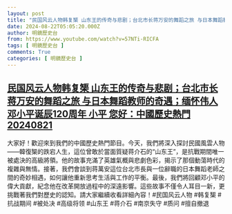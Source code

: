 ```yaml
---
layout: post
title: "民国风云人物韩复榘 山东王的传奇与悲剧；台北市长蒋万安的舞蹈之旅 与日本舞蹈教师的奇遇；缅怀伟人 邓小平诞辰120周年 小平 您好：中國歷史熱門20240821"
date: 2024-08-22T05:05:20.000Z
author: 明鏡歷史台
from: https://www.youtube.com/watch?v=57NTi-RICFA
tags: [ 明鏡歷史台 ]
comments: True
categories: [ 明鏡歷史台 ]
---
```

<!--1724303120000-->
[民国风云人物韩复榘 山东王的传奇与悲剧；台北市长蒋万安的舞蹈之旅 与日本舞蹈教师的奇遇；缅怀伟人 邓小平诞辰120周年 小平 您好：中國歷史熱門20240821](https://www.youtube.com/watch?v=57NTi-RICFA)
------

<div>
大家好！歡迎來到我們的中國歷史熱門節目。今天，我們將深入探討民國風雲人物——韓復榘的跌宕人生，這位曾敢於當面質疑蒋介石的“山东王”，是抗戰期間唯一被處決的高級將領。他的故事充滿了英雄氣概與悲劇色彩，揭示了那個動蕩時代的複雜與無情。接著，我們會談到蒋萬安這位台北市長與一位辭職的日本舞蹈老師之間的奇妙相遇，如何讓他重新思考生活與工作的平衡。最後，我們將回顧邓小平的偉大貢獻，紀念他在改革開放過程中的深遠影響。這些故事不僅令人耳目一新，更挑戰著我們對歷史的認知。請大家繼續收看詳細內容！#民国风云人物 #韩复榘 #抗战期间 #被处决 #高级将领 #山东王 #蒋介石 #南京失守 #质问 #擅自撤退
</div>

